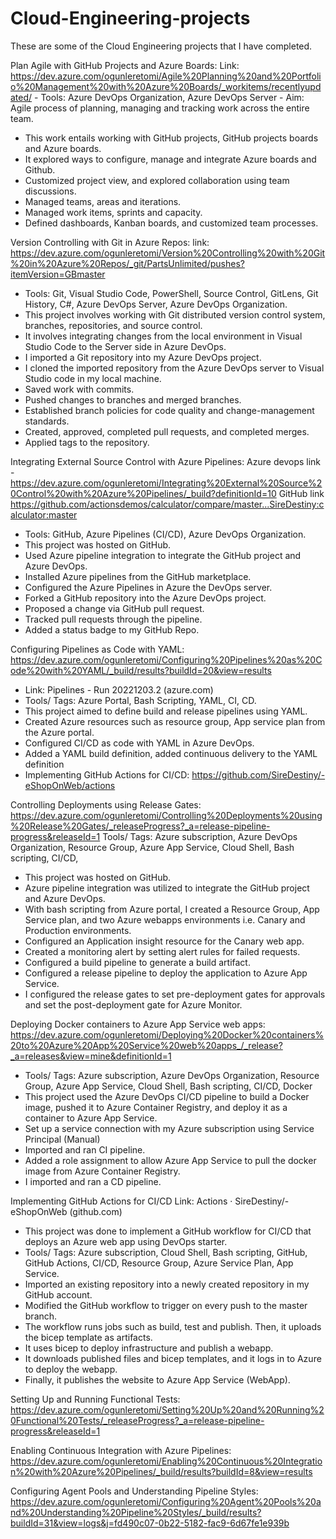 # Cloud-Engineering-projects
These are some of the Cloud Engineering projects that I have completed.

  Plan Agile with GitHub Projects and Azure Boards: Link: https://dev.azure.com/ogunleretomi/Agile%20Planning%20and%20Portfolio%20Management%20with%20Azure%20Boards/_workitems/recentlyupdated/
    - Tools: Azure DevOps Organization, Azure DevOps Server
        - Aim: Agile process of planning, managing and tracking work across the entire team.
  - This work entails working with GitHub projects, GitHub projects boards and Azure boards. 
  - It explored ways to configure, manage and integrate Azure boards and Github.
   - Customized project view, and explored collaboration using team discussions.
  - Managed teams, areas and iterations.
  - Managed work items, sprints and capacity.
  - Defined dashboards, Kanban boards, and customized team processes.


Version Controlling with Git in Azure Repos: 
link: https://dev.azure.com/ogunleretomi/Version%20Controlling%20with%20Git%20in%20Azure%20Repos/_git/PartsUnlimited/pushes?itemVersion=GBmaster
- Tools: Git, Visual Studio Code, PowerShell, Source Control, GitLens, Git History, C#, Azure DevOps Server, Azure DevOps Organization.
- This project involves working with Git distributed version control system, branches, repositories, and source control.  
- It involves integrating changes from the local environment in Visual Studio Code to the Server side in Azure DevOps.
- I imported a Git repository into my Azure DevOps project.
- I cloned the imported repository from the Azure DevOps server to Visual Studio code in my local machine.
- Saved work with commits.
- Pushed changes to branches and merged branches.
- Established branch policies for code quality and change-management standards.
- Created, approved, completed pull requests, and completed merges.
- Applied tags to the repository. 


Integrating External Source Control with Azure Pipelines: Azure devops link - https://dev.azure.com/ogunleretomi/Integrating%20External%20Source%20Control%20with%20Azure%20Pipelines/_build?definitionId=10 
GitHub link https://github.com/actionsdemos/calculator/compare/master...SireDestiny:calculator:master
- Tools: GitHub, Azure Pipelines (CI/CD), Azure DevOps Organization.
- This project was hosted on GitHub. 
- Used Azure pipeline integration to integrate the GitHub project and Azure DevOps.
- Installed Azure pipelines from the GitHub marketplace. 
- Configured the Azure Pipelines in Azure the DevOps server.
- Forked a GitHub repository into the Azure DevOps project.
- Proposed a change via GitHub pull request.
- Tracked pull requests through the pipeline.
- Added a status badge to my GitHub Repo.


Configuring Pipelines as Code with YAML: https://dev.azure.com/ogunleretomi/Configuring%20Pipelines%20as%20Code%20with%20YAML/_build/results?buildId=20&view=results
- Link: Pipelines - Run 20221203.2 (azure.com)
- Tools/ Tags: Azure Portal, Bash Scripting, YAML, CI, CD.
- This project aimed to define build and release pipelines using YAML.
- Created Azure resources such as resource group, App service plan from the Azure portal.
- Configured CI/CD as code with YAML in Azure DevOps. 
- Added a YAML build definition, added continuous delivery to the YAML definition
- Implementing GitHub Actions for CI/CD: https://github.com/SireDestiny/-eShopOnWeb/actions

Controlling Deployments using Release Gates: https://dev.azure.com/ogunleretomi/Controlling%20Deployments%20using%20Release%20Gates/_releaseProgress?_a=release-pipeline-progress&releaseId=1
Tools/ Tags: Azure subscription, Azure DevOps Organization, Resource Group,  Azure App Service, Cloud Shell, Bash scripting,  CI/CD,  
- This project was hosted on GitHub. 
- Azure pipeline integration was utilized to integrate the GitHub project and Azure DevOps.
- With bash scripting from Azure portal, I created a Resource Group, App Service plan, and two Azure webapps environments i.e. Canary and Production environments.
- Configured an Application insight resource for the Canary web app.
- Created a monitoring alert by setting alert rules for failed requests. 
- Configured a build pipeline to generate a build artifact. 
- Configured a release pipeline to deploy the application to Azure App Service.
- I configured the release gates to set pre-deployment gates for approvals and set the post-deployment gate for Azure Monitor.


Deploying Docker containers to Azure App Service web apps: https://dev.azure.com/ogunleretomi/Deploying%20Docker%20containers%20to%20Azure%20App%20Service%20web%20apps_/_release?_a=releases&view=mine&definitionId=1
- Tools/ Tags: Azure subscription, Azure DevOps Organization, Resource Group,  Azure App Service, Cloud Shell, Bash scripting,  CI/CD,  Docker
- This project used the Azure DevOps CI/CD pipeline to build a Docker image, pushed it to Azure Container Registry, and deploy it as a container to Azure App Service.
- Set up a service connection with my Azure subscription using Service Principal (Manual)
- Imported and ran CI pipeline.
- Added a role assignment to allow Azure App Service to pull the docker image from Azure Container Registry. 
- I imported and ran a CD pipeline.

Implementing GitHub Actions for CI/CD
Link: Actions · SireDestiny/-eShopOnWeb (github.com)
- This project was done to implement a GitHub workflow for CI/CD that deploys an Azure web app using DevOps starter.
- Tools/ Tags: Azure subscription, Cloud Shell, Bash scripting, GitHub, GitHub Actions, CI/CD, Resource Group, Azure Service Plan, App Service.
- Imported an existing repository into a newly created repository in my GitHub account. 
- Modified the GitHub workflow to trigger on every push to the master branch.  
- The workflow runs jobs such as build, test and publish. Then, it uploads the bicep template as artifacts. 
- It uses bicep to deploy infrastructure and publish a webapp. 
- It downloads published files and bicep templates, and it logs in to Azure to deploy the webapp. 
- Finally, it publishes the website to Azure App Service (WebApp).


Setting Up and Running Functional Tests: https://dev.azure.com/ogunleretomi/Setting%20Up%20and%20Running%20Functional%20Tests/_releaseProgress?_a=release-pipeline-progress&releaseId=1


Enabling Continuous Integration with Azure Pipelines: https://dev.azure.com/ogunleretomi/Enabling%20Continuous%20Integration%20with%20Azure%20Pipelines/_build/results?buildId=8&view=results


Configuring Agent Pools and Understanding Pipeline Styles: https://dev.azure.com/ogunleretomi/Configuring%20Agent%20Pools%20and%20Understanding%20Pipeline%20Styles/_build/results?buildId=31&view=logs&j=fd490c07-0b22-5182-fac9-6d67fe1e939b
